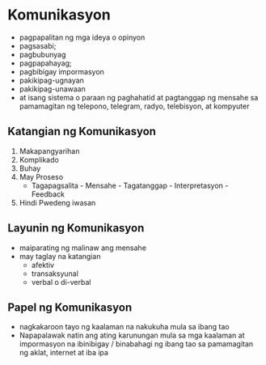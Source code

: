 # Komunikasyon
- pagpapalitan ng mga ideya o opinyon
- pagsasabi; 
- pagbubunyag
- pagpapahayag;
- pagbibigay impormasyon
- pakikipag-ugnayan
- pakikipag-unawaan
- at isang sistema o paraan ng paghahatid at pagtanggap ng mensahe sa pamamagitan ng telepono, telegram, radyo, telebisyon, at kompyuter

## Katangian ng Komunikasyon
1. Makapangyarihan
2. Komplikado
3. Buhay
4. May Proseso
	- Tagapagsalita - Mensahe - Tagatanggap - Interpretasyon - Feedback
5. Hindi Pwedeng iwasan

## Layunin ng Komunikasyon
- maiparating ng malinaw ang mensahe
- may taglay na katangian
	- afektiv
	- transaksyunal
	- verbal o di-verbal

## Papel ng Komunikasyon
- nagkakaroon tayo ng kaalaman na nakukuha mula sa ibang tao
- Napapalawak natin ang ating karunungan mula sa mga kaalaman at impormasyon na ibinibigay / binabahagi ng ibang tao sa pamamagitan ng aklat, internet at iba ipa
